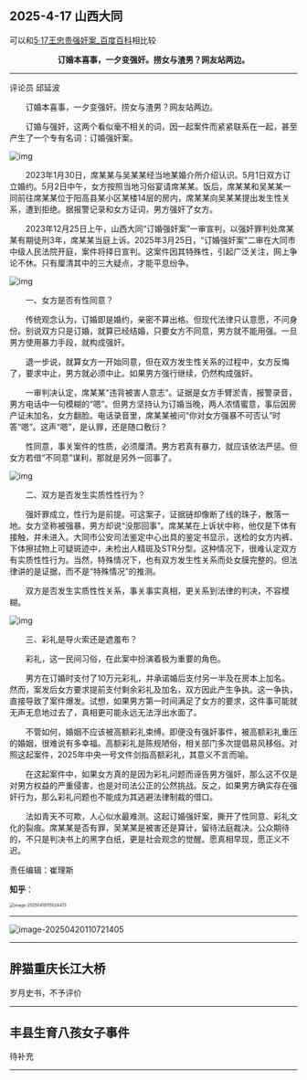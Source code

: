 ## 2025-4-17 山西大同

可以和[5·17王忠贵强奸案_百度百科](https://baike.baidu.com/item/5·17王忠贵强奸案/20843110#:~:text=2011年贵州省一起强奸案2011年5月17日，贵州省毕节市阿市乡国土资源管理所所长王忠贵强奸当地中学26岁的初中英语女教师周某。隔日周某向阿市乡派出所报警，警方回应称“戴避孕套不算强奸”。)相比较

<center><strong>订婚本喜事，一夕变强奸。捞女与渣男？网友站两边。</strong></center>

---

评论员 邱延波

　　订婚本喜事，一夕变强奸。捞女与渣男？网友站两边。

　　订婚与强奸，这两个看似毫不相关的词，因一起案件而紧紧联系在一起，甚至产生了一个专有名词：订婚强奸案。

![img](https://yamapicgo.oss-cn-nanjing.aliyuncs.com/picgoImage/007YAdaely1hzu9h5p4r3j30ta0hbjs2.jpg)

　　2023年1月30日，席某某与吴某某经当地某婚介所介绍认识。5月1日双方订立婚约。5月2日中午，女方按照当地习俗宴请席某某。饭后，席某某和吴某某一同前往席某某位于阳高县某小区某楼14层的房内，席某某向吴某某提出发生性关系，遭到拒绝。据报警记录和女方证词，男方强奸了女方。

　　2023年12月25日上午，山西大同“订婚强奸案”一审宣判，以强奸罪判处席某某有期徒刑3年，席某某当庭上诉。2025年3月25日，“订婚强奸案”二审在大同市中级人民法院开庭，案件将择日宣判。这案件因其特殊性，引起广泛关注，网上争论不休。只有厘清其中的三大疑点，才能平息纷争。

![img](https://yamapicgo.oss-cn-nanjing.aliyuncs.com/picgoImage/007YAdaely1hzu9hss9x3j30xi0kvdge.jpg)

　　一、女方是否有性同意？

　　传统观念认为，订婚即是婚约，亲密不算出格。但现代法律只认意愿，不问身份。别说双方只是订婚，就算已经结婚，只要女方不同意，男方就不能用强。一旦男方使用暴力手段，就构成强奸。

　　退一步说，就算女方一开始同意，但在双方发生性关系的过程中，女方反悔了，要求中止，男方就必须中止。如果男方强行继续，仍然构成强奸。

　　一审判决认定，席某某“违背被害人意志”。证据是女方手臂淤青，报警录音，男方电话中一句模糊的“嗯”。但男方坚持认为订婚当晚，两人浓情蜜意，事后因房产证未加名，女方翻脸。电话录音里，席某某被问“你对女方强暴不可否认”时答“嗯”。这声“嗯”，是认罪，还是随口敷衍？

　　性同意，事关案件的性质，必须厘清。男方若真有暴力，就应该依法严惩。但女方若借“不同意”谋利，那就是另外一回事了。 

![img](https://yamapicgo.oss-cn-nanjing.aliyuncs.com/picgoImage/007YAdaely1hzu9i29boqj30zu0ll753.jpg)

　　二、双方是否发生实质性性行为？

　　强奸罪成立，性行为是前提。可这案子，证据链却像断了线的珠子，散落一地。女方坚称被强暴，男方却说“没那回事”。席某某在上诉状中称，他仅是下体有接触，并未进入。大同市公安司法鉴定中心出具的鉴定书显示，送检的女方内裤、下体擦拭物上可疑斑迹中，未检出人精斑及STR分型。这种情况下，很难认定双方有实质性性行为。当然，特殊情况下，也有双方发生性关系而处女膜完整的。但法律讲的是证据，而不是“特殊情况”的推测。

　　双方是否发生实质性性关系，事关事实真相，更关系到法律的判决，不容模糊。

![img](https://yamapicgo.oss-cn-nanjing.aliyuncs.com/picgoImage/007YAdaely1hzu9i7qq8oj30zu0n23zn.jpg)

　　三、彩礼是导火索还是遮羞布？

　　彩礼，这一民间习俗，在此案中扮演着极为重要的角色。

　　男方在订婚时支付了10万元彩礼，并承诺婚后支付另一半及在房本上加名。然而，案发后女方要求提前支付剩余彩礼及加名，双方因此产生争执。这一争执，直接导致了案件爆发。试想，如果男方第一时间满足了女方的要求，这件事可能就无声无息地过去了，真相更可能永远无法浮出水面了。

　　不管如何，婚姻不应该被高额彩礼束缚。即便没有强奸事件，被高额彩礼重压的婚姻，很难说有多幸福。高额彩礼是陈规陋俗，相关部门多次提倡易风移俗。对照这起案件，2025年中央一号文件剑指高额彩礼，其意义不言而喻。

　　在这起案件中，如果女方真的是因为彩礼问题而诬告男方强奸，那么这不仅是对男方权益的严重侵害，也是对司法公正的公然挑战。反之，如果男方确实存在强奸行为，那么彩礼问题也不能成为其逃避法律制裁的借口。

　　法如青天不可欺，人心似水最难测。这起订婚强奸案，撕开了性同意、彩礼文化的裂痕。席某某是否有罪，吴某某是被害还是算计，留待法庭裁决。公众期待的，不只是判决书上的黑字白纸，更是社会观念的觉醒。愿真相早现，愿正义不迟。

责任编辑：崔理斯



**知乎**：

<img src="https://yamapicgo.oss-cn-nanjing.aliyuncs.com/picgoImage/image-20250419115524473.png" alt="image-20250419115524473" style="zoom:50%;" />

---

![image-20250420110721405](https://yamapicgo.oss-cn-nanjing.aliyuncs.com/picgoImage/image-20250420110721405.png)

---

## 胖猫重庆长江大桥

岁月史书，不予评价

---

## 丰县生育八孩女子事件

待补充

---

